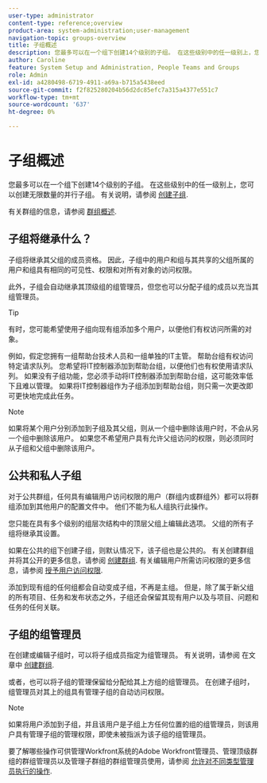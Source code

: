 ```yaml
---
user-type: administrator
content-type: reference;overview
product-area: system-administration;user-management
navigation-topic: groups-overview
title: 子组概述
description: 您最多可以在一个组下创建14个级别的子组。 在这些级别中的任一级别上，您可以创建无限数量的并行子组。
author: Caroline
feature: System Setup and Administration, People Teams and Groups
role: Admin
exl-id: a4280498-6719-4911-a69a-b715a5438eed
source-git-commit: f2f825280204b56d2dc85efc7a315a4377e551c7
workflow-type: tm+mt
source-wordcount: '637'
ht-degree: 0%

---
```


# 子组概述

您最多可以在一个组下创建14个级别的子组。 在这些级别中的任一级别上，您可以创建无限数量的并行子组。 有关说明，请参阅 [创建子组](../../../administration-and-setup/manage-groups/create-and-manage-subgroups/create-a-subgroup.md).

有关群组的信息，请参阅 [群组概述](../../../administration-and-setup/manage-groups/groups-overview/groups.md).

## 子组将继承什么？

子组将继承其父组的成员资格。 因此，子组中的用户和组与其共享的父组所属的用户和组具有相同的可见性、权限和对所有对象的访问权限。

此外，子组会自动继承其顶级组的组管理员，但您也可以分配子组的成员以充当其组管理员。

>[!TIP]
>
>有时，您可能希望使用子组向现有组添加多个用户，以便他们有权访问所需的对象。
>
>例如，假定您拥有一组帮助台技术人员和一组单独的IT主管。 帮助台组有权访问特定请求队列。 您希望将IT控制器添加到帮助台组，以便他们也有权使用请求队列。 如果没有子组功能，您必须手动将IT控制器添加到帮助台组，这可能效率低下且难以管理。 如果将IT控制器组作为子组添加到帮助台组，则只需一次更改即可更快地完成此任务。

>[!NOTE]
>
>如果将某个用户分别添加到子组及其父组，则从一个组中删除该用户时，不会从另一个组中删除该用户。 如果您不希望用户具有允许父组访问的权限，则必须同时从子组和父组中删除该用户。

## 公共和私人子组

对于公共群组，任何具有编辑用户访问权限的用户（群组内或群组外）都可以将群组添加到其他用户的配置文件中。 他们不能为私人组执行此操作。

您只能在具有多个级别的组层次结构中的顶层父组上编辑此选项。 父组的所有子组将继承其设置。

如果在公共的组下创建子组，则默认情况下，该子组也是公共的。 有关创建群组并将其公开的更多信息，请参阅 [创建群组](../../../administration-and-setup/manage-groups/create-and-manage-groups/create-a-group.md). 有关编辑用户所需访问权限的更多信息，请参阅 [授予用户访问权限](../../../administration-and-setup/add-users/configure-and-grant-access/grant-access-other-users.md).

添加到现有组的任何组都会自动变成子组，不再是主组。 但是，除了属于新父组的所有项目、任务和发布状态之外，子组还会保留其现有用户以及与项目、问题和任务的任何关联。

## 子组的组管理员

<!--
Group Admins of a subgroup can't manage statuses or project preferences of the subgroup YET (Sprint 22/Oct 28, 2020)</p>
-->

在创建或编辑子组时，可以将子组成员指定为组管理员。 有关说明，请参阅 [](../../../administration-and-setup/manage-groups/create-and-manage-groups/create-a-group.md#create) 在文章中 [创建群组](../../../administration-and-setup/manage-groups/create-and-manage-groups/create-a-group.md).

或者，也可以将子组的管理保留给分配给其上方组的组管理员。 在创建子组时，组管理员对其上的组具有管理子组的自动访问权限。

>[!NOTE]
>
>如果将用户添加到子组，并且该用户是子组上方任何位置的组的组管理员，则该用户具有管理子组的管理权限，即使未被指派为该子组的组管理员。

要了解哪些操作可供管理Workfront系统的Adobe Workfront管理员、管理顶级群组的群组管理员以及管理子群组的群组管理员使用，请参阅 [允许对不同类型管理员执行的操作](../../../administration-and-setup/manage-groups/group-roles/group-actions-allowed-different-types-admins.md).
